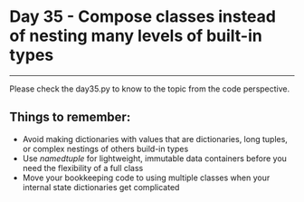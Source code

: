 # Day 35 - Compose classes instead of nesting many levels of built-in types

---

Please check the day35.py to know to the topic from the code perspective.

## Things to remember:

-   Avoid making dictionaries with values that are dictionaries, long tuples, or complex nestings of others build-in types
-   Use _namedtuple_ for lightweight, immutable data containers before you need the flexibility of a full class
-   Move your bookkeeping code to using multiple classes when your internal state dictionaries get complicated
